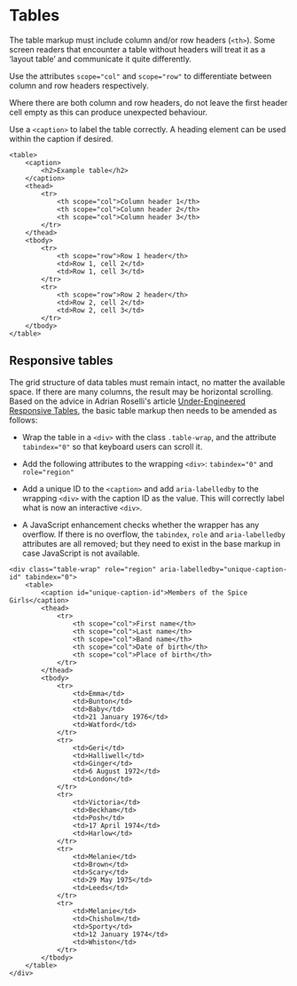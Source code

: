 # Tables

The table markup must include column and/or row headers (`<th>`). Some screen readers that encounter a table without headers will treat it as a ‘layout table’ and communicate it quite differently.

Use the attributes `scope="col"` and `scope="row"` to differentiate between column and row headers respectively.

Where there are both column and row headers, do not leave the first header cell empty as this can produce unexpected behaviour.

Use a `<caption>` to label the table correctly. A heading element can be used within the caption if desired.

```
<table>
    <caption>
        <h2>Example table</h2>
    </caption>
    <thead>
        <tr>
            <th scope="col">Column header 1</th>
            <th scope="col">Column header 2</th>
            <th scope="col">Column header 3</th>
        </tr>
    </thead>
    <tbody>
        <tr>
            <th scope="row">Row 1 header</th>
            <td>Row 1, cell 2</td>
            <td>Row 1, cell 3</td>
        </tr>
        <tr>
            <th scope="row">Row 2 header</th>
            <td>Row 2, cell 2</td>
            <td>Row 2, cell 3</td>
        </tr>
    </tbody>
</table>
```

## Responsive tables

The grid structure of data tables must remain intact, no matter the available space. If there are many columns, the result may be horizontal scrolling. Based on the advice in Adrian Roselli's article [Under-Engineered Responsive Tables](https://adrianroselli.com/2020/11/under-engineered-responsive-tables.html), the basic table markup then needs to be amended as follows:

- Wrap the table in a `<div>` with the class `.table-wrap`, and the attribute `tabindex="0"` so that keyboard users can scroll it.

- Add the following attributes to the wrapping `<div>`: `tabindex="0"` and `role="region"`

- Add a unique ID to the `<caption>` and add `aria-labelledby` to the wrapping `<div>` with the caption ID as the value. This will correctly label what is now an interactive `<div>`.

- A JavaScript enhancement checks whether the wrapper has any overflow. If there is no overflow, the `tabindex`, `role` and `aria-labelledby` attributes are all removed; but they need to exist in the base markup in case JavaScript is not available.

```
<div class="table-wrap" role="region" aria-labelledby="unique-caption-id" tabindex="0">
    <table>
        <caption id="unique-caption-id">Members of the Spice Girls</caption>
        <thead>
            <tr>
                <th scope="col">First name</th>
                <th scope="col">Last name</th>
                <th scope="col">Band name</th>
                <th scope="col">Date of birth</th>
                <th scope="col">Place of birth</th>
            </tr>
        </thead>
        <tbody>
            <tr>
                <td>Emma</td>
                <td>Bunton</td>
                <td>Baby</td>
                <td>21 January 1976</td>
                <td>Watford</td>
            </tr>
            <tr>
                <td>Geri</td>
                <td>Halliwell</td>
                <td>Ginger</td>
                <td>6 August 1972</td>
                <td>London</td>
            </tr>
            <tr>
                <td>Victoria</td>
                <td>Beckham</td>
                <td>Posh</td>
                <td>17 April 1974</td>
                <td>Harlow</td>
            </tr>
            <tr>
                <td>Melanie</td>
                <td>Brown</td>
                <td>Scary</td>
                <td>29 May 1975</td>
                <td>Leeds</td>
            </tr>
            <tr>
                <td>Melanie</td>
                <td>Chisholm</td>
                <td>Sporty</td>
                <td>12 January 1974</td>
                <td>Whiston</td>
            </tr>
        </tbody>
    </table>
</div>
```
